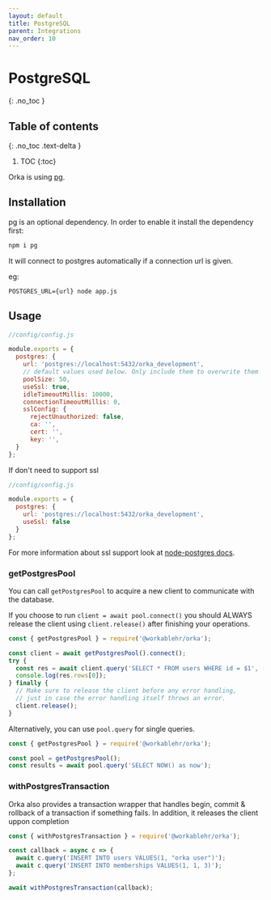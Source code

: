 ```yaml
---
layout: default
title: PostgreSQL
parent: Integrations
nav_order: 10
---
```


# PostgreSQL
{: .no_toc }

## Table of contents
{: .no_toc .text-delta }

1. TOC
{:toc}

Orka is using [pg](https://node-postgres.com/).

## Installation

pg is an optional dependency. In order to enable it install the dependency first:

```sh
npm i pg
```

It will connect to postgres automatically if a connection url is given.

eg:

`POSTGRES_URL={url} node app.js`

## Usage

```js
//config/config.js

module.exports = {
  postgres: {
    url: 'postgres://localhost:5432/orka_development',
    // default values used below. Only include them to overwrite them
    poolSize: 50,
    useSsl: true,
    idleTimeoutMillis: 10000,
    connectionTimeoutMillis: 0,
    sslConfig: {
      rejectUnauthorized: false,
      ca: '',
      cert: '',
      key: '',
  }
};
```

If don't need to support ssl

```js
//config/config.js

module.exports = {
  postgres: {
    url: 'postgres://localhost:5432/orka_development',
    useSsl: false
  }
};
```

For more information about ssl support look at [node-postgres docs](https://node-postgres.com/features/ssl).

### getPostgresPool

You can call `getPostgresPool` to acquire a new client to communicate with the database.

If you choose to run `client = await pool.connect()` you should ALWAYS release the client using `client.release()` after finishing your operations.

```js
const { getPostgresPool } = require('@workablehr/orka');

const client = await getPostgresPool().connect();
try {
  const res = await client.query('SELECT * FROM users WHERE id = $1', [1]);
  console.log(res.rows[0]);
} finally {
  // Make sure to release the client before any error handling,
  // just in case the error handling itself throws an error.
  client.release();
}
```

Alternatively, you can use `pool.query` for single queries.

```js
const { getPostgresPool } = require('@workablehr/orka');

const pool = getPostgresPool();
const results = await pool.query('SELECT NOW() as now');
```

### withPostgresTransaction

Orka also provides a transaction wrapper that handles begin, commit & rollback of a transaction if something fails. In addition, it releases the client uppon completion

```js
const { withPostgresTransaction } = require('@workablehr/orka');

const callback = async c => {
  await c.query('INSERT INTO users VALUES(1, "orka user")');
  await c.query('INSERT INTO memberships VALUES(1, 1, 3)');
};

await withPostgresTransaction(callback);
```
